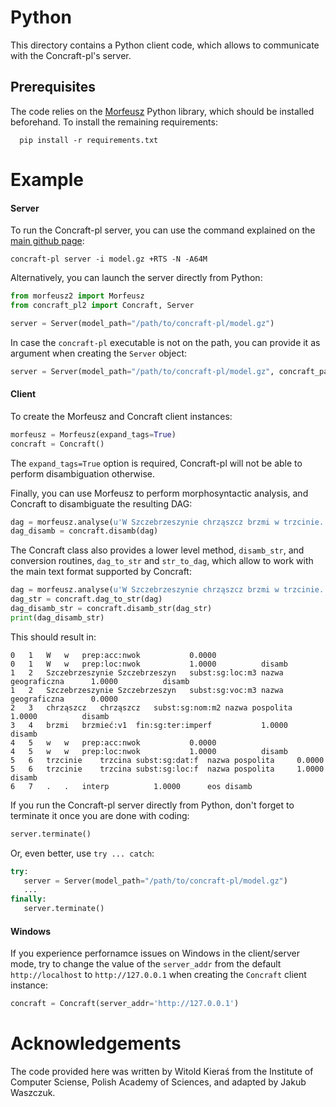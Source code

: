 Python
======

This directory contains a Python client code, which allows to communicate with
the Concraft-pl's server.

<!--
**Warning**: the Python API is not stable yet, it can still undergo significant
changes in future versions.
-->

Prerequisites
-------------

The code relies on the [Morfeusz][morfeusz] Python library, which should be
installed beforehand.  To install the remaining requirements:

      pip install -r requirements.txt


Example
=======

#### Server

To run the Concraft-pl server, you can use the command explained on the [main
github page][main]:

    concraft-pl server -i model.gz +RTS -N -A64M

Alternatively, you can launch the server directly from Python:

```python
from morfeusz2 import Morfeusz
from concraft_pl2 import Concraft, Server

server = Server(model_path="/path/to/concraft-pl/model.gz")
```

In case the `concraft-pl` executable is not on the path, you can provide it
as argument when creating the `Server` object:
```python
server = Server(model_path="/path/to/concraft-pl/model.gz", concraft_path="/path/to/concraft-pl)
```

#### Client

To create the Morfeusz and Concraft client instances:
```python
morfeusz = Morfeusz(expand_tags=True)
concraft = Concraft()
```

The `expand_tags=True` option is required, Concraft-pl will not be able to
perform disambiguation otherwise.

Finally, you can use Morfeusz to perform morphosyntactic analysis, and Concraft
to disambiguate the resulting DAG:

```python
dag = morfeusz.analyse(u'W Szczebrzeszynie chrząszcz brzmi w trzcinie.')
dag_disamb = concraft.disamb(dag)
```

The Concraft class also provides a lower level method, `disamb_str`, and
conversion routines, `dag_to_str` and `str_to_dag`, which allow to work with
the main text format supported by Concraft:

```python
dag = morfeusz.analyse(u'W Szczebrzeszynie chrząszcz brzmi w trzcinie.')
dag_str = concraft.dag_to_str(dag)
dag_disamb_str = concraft.disamb_str(dag_str)
print(dag_disamb_str)
```

This should result in:
```
0	1	W	w	prep:acc:nwok			0.0000			
0	1	W	w	prep:loc:nwok			1.0000			disamb
1	2	Szczebrzeszynie	Szczebrzeszyn	subst:sg:loc:m3	nazwa geograficzna		1.0000			disamb
1	2	Szczebrzeszynie	Szczebrzeszyn	subst:sg:voc:m3	nazwa geograficzna		0.0000			
2	3	chrząszcz	chrząszcz	subst:sg:nom:m2	nazwa pospolita		1.0000			disamb
3	4	brzmi	brzmieć:v1	fin:sg:ter:imperf			1.0000			disamb
4	5	w	w	prep:acc:nwok			0.0000			
4	5	w	w	prep:loc:nwok			1.0000			disamb
5	6	trzcinie	trzcina	subst:sg:dat:f	nazwa pospolita		0.0000			
5	6	trzcinie	trzcina	subst:sg:loc:f	nazwa pospolita		1.0000			disamb
6	7	.	.	interp			1.0000		eos	disamb
```

If you run the Concraft-pl server directly from Python, don't forget to
terminate it once you are done with coding:

```python
server.terminate()
```

Or, even better, use `try ... catch`:
```python
try:
   server = Server(model_path="/path/to/concraft-pl/model.gz")
   ...
finally:
   server.terminate()
```

#### Windows

If you experience perfornamce issues on Windows in the client/server mode, try
to change the value of the `server_addr` from the default `http://localhost` to
`http://127.0.0.1` when creating the `Concraft` client instance:
```python
concraft = Concraft(server_addr='http://127.0.0.1')
```

Acknowledgements
================

The code provided here was written by Witold Kieraś from the Institute of
Computer Sciense, Polish Academy of Sciences, and adapted by Jakub Waszczuk.


[morfeusz]: http://sgjp.pl/morfeusz/index.html "Morfeusz"
[main]: https://github.com/kawu/concraft-pl#server "Concraft server"
